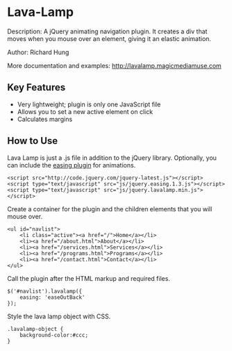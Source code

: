 Lava-Lamp
=================

Description: A jQuery animating navigation plugin. It creates a div that moves when you mouse over an element, giving it an elastic animation.

Author: Richard Hung

More documentation and examples: http://lavalamp.magicmediamuse.com

Key Features
--------------------

* Very lightweight; plugin is only one JavaScript file
* Allows you to set a new active element on click
* Calculates margins

How to Use
--------------------

Lava Lamp is just a .js file in addition to the jQuery library. Optionally, you can include the <a href="http://gsgd.co.uk/sandbox/jquery/easing/" target="_blank">easing plugin</a> for animations.

```
<script src="http://code.jquery.com/jquery-latest.js"></script>
<script type="text/javascript" src="js/jquery.easing.1.3.js"></script>
<script type="text/javascript" src="js/jquery.lavalamp.min.js"></script>
```

Create a container for the plugin and the children elements that you will mouse over.

```
<ul id="navlist">
    <li class="active"><a href="/">Home</a></li>
    <li><a href="/about.html">About</a></li>
    <li><a href="/services.html">Services</a></li>
    <li><a href="/programs.html">Programs</a></li>
    <li><a href="/contact.html">Contact</a></li>
</ul>
```

Call the plugin after the HTML markup and required files.

```
$('#navlist').lavalamp({
    easing: 'easeOutBack'
});
```

Style the lava lamp object with CSS.

```
.lavalamp-object {
	background-color:#ccc;
}
```
